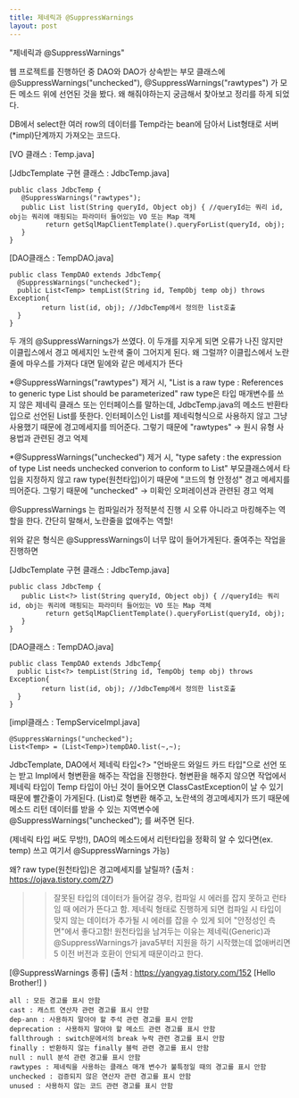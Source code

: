 ```yaml
---
title: 제네릭과 @SuppressWarnings
layout: post
---
```


"제네릭과 @SuppressWarnings"

웹 프로젝트를 진행하던 중 DAO와 DAO가 상속받는 부모 클래스에 @SuppressWarnings("unchecked"), @SuppressWarnings("rawtypes") 가 모든 메소드 위에 선언된 것을 봤다.
왜 해줘야하는지 궁금해서 찾아보고 정리를 하게 되었다.

DB에서 select한 여러 row의 데이터를 Temp라는 bean에 담아서 List형태로 서버(*impl)단계까지 가져오는 코드다.


[VO 클래스 : Temp.java]

[JdbcTemplate 구현 클래스 : JdbcTemp.java]

    public class JdbcTemp {
       @SuppressWarnings("rawtypes");
       public List list(String queryId, Object obj) { //queryId는 쿼리 id, obj는 쿼리에 매핑되는 파라미터 들어있는 VO 또는 Map 객체
             return getSqlMapClientTemplate().queryForList(queryId, obj);
       }
    }

[DAO클래스 : TempDAO.java]

    public class TempDAO extends JdbcTemp{
      @SuppressWarnings("unchecked");
      public List<Temp> tempList(String id, TempObj temp obj) throws Exception{
            return list(id, obj); //JdbcTemp에서 정의한 list호출
      }
    }
    
  
  
  두 개의 @SuppressWarnings가 쓰였다.
  이 두개를 지우게 되면 오류가 나진 않지만 이클립스에서 경고 메세지인 노란색 줄이 그어지게 된다.
  왜 그럴까? 이클립스에서 노란줄에 마우스를 가져다 대면 밑에와 같은 메세지가 뜬다
  
  
   *@SuppressWarnings("rawtypes") 제거 시, "List is a raw type : References to generic type List<E> should be parameterized"
      raw type은 타입 매개변수를 쓰지 않은 제네릭 클래스 또는 인터페이스를 말하는데, JdbcTemp.java의 메소드 반환타입으로 선언된 List를 뜻한다. 
      인터페이스인 List를 제네릭형식으로 사용하지 않고 그냥 사용했기 때문에 경고메세지를 띄어준다.
      그렇기 때문에  "rawtypes" -> 원시 유형 사용법과 관련된 경고 억제
    
    
   *@SuppressWarnings("unchecked") 제거 시, "type safety : the expression of type List needs unchecked converion to conform to List<tmep>"
      부모클래스에서 타입을 지정하지 않고 raw type(원천타입)이기 때문에 "코드의 형 안정성" 경고 메세지를 띄어준다.
      그렇기 때문에  "unchecked" -> 미확인 오퍼레이션과 관련된 경고 억제
    
    
  @SuppressWarnings 는 컴파일러가 정적분석 진행 시 오류 아니라고 마킹해주는 역할을 한다. 간단히 말해서, 노란줄을 없애주는 역할!
  
  위와 같은 형식은 @SuppressWarnings이 너무 많이 들어가게된다. 줄여주는 작업을 진행하면
  
  
  
[JdbcTemplate 구현 클래스 : JdbcTemp.java]

    public class JdbcTemp {
       public List<?> list(String queryId, Object obj) { //queryId는 쿼리 id, obj는 쿼리에 매핑되는 파라미터 들어있는 VO 또는 Map 객체
             return getSqlMapClientTemplate().queryForList(queryId, obj);
       }
    }

[DAO클래스 : TempDAO.java]

    public class TempDAO extends JdbcTemp{
      public List<?> tempList(String id, TempObj temp obj) throws Exception{
            return list(id, obj); //JdbcTemp에서 정의한 list호출
      }
    }
 
 
[impl클래스 : TempServiceImpl.java]

    @SuppressWarnings("unchecked");
    List<Temp> = (List<Temp>)tempDAO.list(~,~);
    
    
JdbcTemplate, DAO에서 제네릭 타입<?>  "언바운드 와일드 카드 타입"으로 선언 또는 받고 Impl에서 형변환을 해주는 작업을 진행한다.
형변환을 해주지 않으면 작업에서 제네릭 타입이 Temp 타입이 아닌 것이 들어오면 ClassCastException이 날 수 있기 때문에 빨간줄이 가게된다. (List<Temp>)로 형변환 해주고, 노란색의 경고메세지가 뜨기 때문에 메소드 리턴 데이터를 받을 수 있는 지역변수에 @SuppressWarnings("unchecked"); 를 써주면 된다.
    
(제네릭 타입 <Object> 써도 무방!), DAO의 메소드에서 리턴타입을 정확히 알 수 있다면(ex. temp) <Temp>쓰고 여기서  @SuppressWarnings 가능)
    

왜? raw type(원천타입)은 경고메세지를 날릴까? (출처 : https://ojava.tistory.com/27)
>> 잘못된 타입의 데이터가 들어갈 경우, 컴파일 시 에러를 잡지 못하고 런타임 때 에러가 뜬다고 함. 제네릭 형태로 진행하게 되면 컴파일 시 타입이 맞지 않는 데이터가 추가될 시 에러를 잡을 수 있게 되어 "안정성인 측면"에서 좋다고함!
>> 원천타입을 남겨두는 이유는 제네릭(Generic)과 @SuppressWarnings가 java5부터 지원을 하기 시작했는데 없애버리면 5 이전 버전과 호환이 안되게 때문이라고 한다.


[@SuppressWarnings 종류] (출처 : https://yangyag.tistory.com/152 [Hello Brother!] )

    all : 모든 경고를 표시 안함
    cast : 캐스트 연산자 관련 경고를 표시 안함
    dep-ann : 사용하지 말아야 할 주석 관련 경고를 표시 안함
    deprecation : 사용하지 말아야 할 메소드 관련 경고를 표시 안함
    fallthrough : switch문에서의 break 누락 관련 경고를 표시 안함
    finally : 반환하지 않는 finally 블럭 관련 경고를 표시 안함
    null : null 분석 관련 경고를 표시 안함
    rawtypes : 제네릭을 사용하는 클래스 매개 변수가 불특정일 때의 경고를 표시 안함
    unchecked : 검증되지 않은 연산자 관련 경고를 표시 안함
    unused : 사용하지 않는 코드 관련 경고를 표시 안함